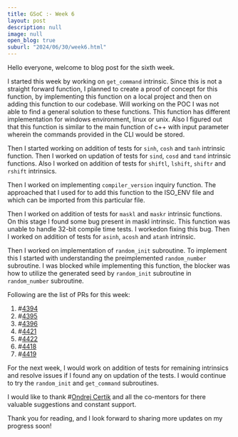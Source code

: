 ```yaml
---
title: GSoC :- Week 6
layout: post
description: null
image: null
open_blog: true
suburl: "2024/06/30/week6.html"
---
```


Hello everyone, welcome to blog post for the sixth week.

I started this week by working on `get_command` intrinsic. Since this is not a straight forward function, I planned to create a proof of concept for this function, by implementing this function on a local project and then on adding this function to our codebase. Will working on the POC I was not able to find a general solution to these functions. This function has different implementation for windows environment, linux or unix. Also I figured out that this function is similar to the main function of c++ with input parameter wherein the commands provided in the CLI would be stored.

Then I started working on addition of tests for `sinh`, `cosh` and `tanh` intrinsic function. Then I worked on updation of tests for `sind`, `cosd` and `tand` intrinsic functions. Also I worked on addition of tests for `shiftl`, `lshift`, `shiftr` and `rshift` intrinsics.

Then I worked on implementing `compiler_version` inquiry function. The approached that I used for to add this function to the ISO_ENV file and which can be imported from this particular file. 

Then I worked on addition of tests for `maskl` and `maskr` intrinsic functions. On this stage I found some bug present in maskl intrinsic. This function was unable to handle 32-bit compile time tests. I workedon fixing this bug. Then I worked on addition of tests for `asinh`, `acosh` and `atanh` intrinsic. 

Then I worked on implementation of `random_init` subroutine. To implement this I started with understanding the preimplemented `random_number` subroutine. I was blocked while implementing this function, the blocker was how to utilize the generated seed by `random_init` subroutine in `random_number` subroutine. 

Following are the list of PRs for this week:

1) #[4394](https://github.com/lfortran/lfortran/pull/4394)
2) #[4395](https://github.com/lfortran/lfortran/pull/4395)
3) #[4396](https://github.com/lfortran/lfortran/pull/4396)
4) #[4421](https://github.com/lfortran/lfortran/pull/4421)
5) #[4422](https://github.com/lfortran/lfortran/pull/4422)
6) #[4418](https://github.com/lfortran/lfortran/pull/4418)
7) #[4419](https://github.com/lfortran/lfortran/pull/4419)

For the next week, I would work on addition of tests for remaining intrinsics and resolve issues if I found any on updation of the tests. I would continue to try the `random_init` and `get_command` subroutines.

I would like to thank #[Ondrej Certik](https://github.com/certik) and all the co-mentors for there valuable suggestions and constant support.

Thank you for reading, and I look forward to sharing more updates on my progress soon!

